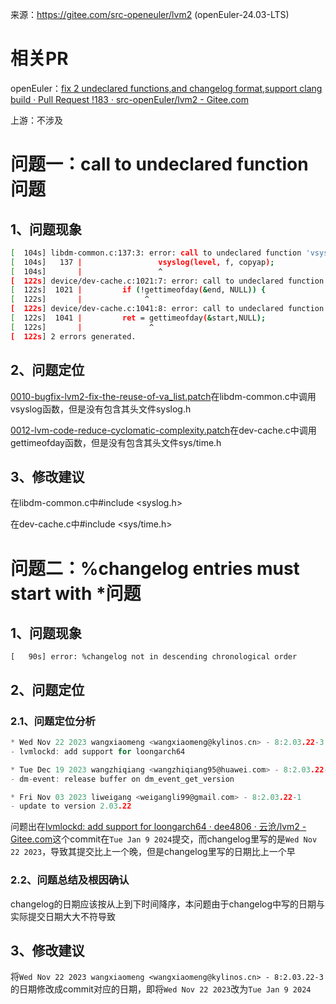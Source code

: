 来源：https://gitee.com/src-openeuler/lvm2 (openEuler-24.03-LTS)

# 相关PR

openEuler：[fix 2 undeclared functions,and changelog format,support clang build · Pull Request !183 · src-openEuler/lvm2 - Gitee.com](https://gitee.com/src-openeuler/lvm2/pulls/183)

上游：不涉及

# 问题一：call to undeclared function问题

## 1、问题现象

```bash
[  104s] libdm-common.c:137:3: error: call to undeclared function 'vsyslog'; ISO C99 and later do not support implicit function declarations [-Wimplicit-function-declaration]
[  104s]   137 |                 vsyslog(level, f, copyap);
[  104s]       |                 ^
[  122s] device/dev-cache.c:1021:7: error: call to undeclared function 'gettimeofday'; ISO C99 and later do not support implicit function declarations [-Wimplicit-function-declaration]
[  122s]  1021 |         if (!gettimeofday(&end, NULL)) {
[  122s]       |              ^
[  122s] device/dev-cache.c:1041:8: error: call to undeclared function 'gettimeofday'; ISO C99 and later do not support implicit function declarations [-Wimplicit-function-declaration]
[  122s]  1041 |         ret = gettimeofday(&start,NULL);
[  122s]       |               ^
[  122s] 2 errors generated.
```

## 2、问题定位

[0010-bugfix-lvm2-fix-the-reuse-of-va_list.patch](https://gitee.com/src-openeuler/lvm2/blob/fb6a5827c6c2fbfb26e6e531fc29da497745de7d/0010-bugfix-lvm2-fix-the-reuse-of-va_list.patch)在libdm-common.c中调用vsyslog函数，但是没有包含其头文件syslog.h

[0012-lvm-code-reduce-cyclomatic-complexity.patch](https://gitee.com/src-openeuler/lvm2/blob/fb6a5827c6c2fbfb26e6e531fc29da497745de7d/0012-lvm-code-reduce-cyclomatic-complexity.patch)在dev-cache.c中调用gettimeofday函数，但是没有包含其头文件sys/time.h

## 3、修改建议

在libdm-common.c中#include <syslog.h>

在dev-cache.c中#include <sys/time.h>

# 问题二：%changelog entries must start with \*问题

## 1、问题现象

`[   90s] error: %changelog not in descending chronological order`

## 2、问题定位

### 2.1、问题定位分析

```c
* Wed Nov 22 2023 wangxiaomeng <wangxiaomeng@kylinos.cn> - 8:2.03.22-3
- lvmlockd: add support for loongarch64

* Tue Dec 19 2023 wangzhiqiang <wangzhiqiang95@huawei.com> - 8:2.03.22-2
- dm-event: release buffer on dm_event_get_version

* Fri Nov 03 2023 liweigang <weigangli99@gmail.com> - 8:2.03.22-1
- update to version 2.03.22
```

问题出在[lvmlockd: add support for loongarch64 · dee4806 · 云沧/lvm2 - Gitee.com](https://gitee.com/yuncang123/lvm2/commit/dee4806fb29598db7cbd4d9abe56db348cc79baa)这个commit在`Tue Jan 9 2024`提交，而changelog里写的是`Wed Nov 22 2023`，导致其提交比上一个晚，但是changelog里写的日期比上一个早

### 2.2、问题总结及根因确认

changelog的日期应该按从上到下时间降序，本问题由于changelog中写的日期与实际提交日期大大不符导致

## 3、修改建议

将`Wed Nov 22 2023 wangxiaomeng <wangxiaomeng@kylinos.cn> - 8:2.03.22-3`的日期修改成commit对应的日期，即将`Wed Nov 22 2023`改为`Tue Jan 9 2024`